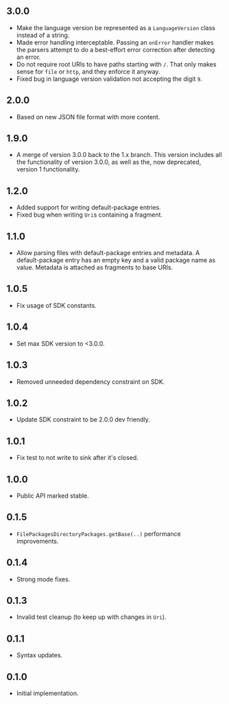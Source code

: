 ## 3.0.0

- Make the language version be represented as a `LanguageVersion` class
  instead of a string.
- Made error handling interceptable. Passing an `onError` handler
  makes the parsers attempt to do a best-effort error correction after
  detecting an error.
- Do not require root URIs to have paths starting with `/`. That
  only makes sense for `file` or `http`, and they enforce it anyway.
- Fixed bug in language version validation not accepting the digit `9`.

## 2.0.0

- Based on new JSON file format with more content.

## 1.9.0

- A merge of version 3.0.0 back to the 1.x branch.
  This version includes all the functionality of version 3.0.0,
  as well as the, now deprecated, version 1 functionality.

## 1.2.0

- Added support for writing default-package entries.
- Fixed bug when writing `Uri`s containing a fragment.

## 1.1.0

- Allow parsing files with default-package entries and metadata.
  A default-package entry has an empty key and a valid package name
  as value.
  Metadata is attached as fragments to base URIs.

## 1.0.5

- Fix usage of SDK constants.

## 1.0.4

- Set max SDK version to <3.0.0.

## 1.0.3

- Removed unneeded dependency constraint on SDK.

## 1.0.2

- Update SDK constraint to be 2.0.0 dev friendly.

## 1.0.1

- Fix test to not write to sink after it's closed.

## 1.0.0

- Public API marked stable.

## 0.1.5

- `FilePackagesDirectoryPackages.getBase(..)` performance improvements.

## 0.1.4

- Strong mode fixes.

## 0.1.3

- Invalid test cleanup (to keep up with changes in `Uri`).

## 0.1.1

- Syntax updates.

## 0.1.0

- Initial implementation.
